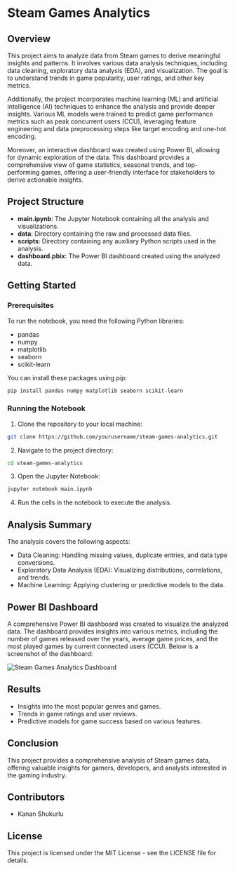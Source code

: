 
# Steam Games Analytics

## Overview

This project aims to analyze data from Steam games to derive meaningful insights and patterns. It involves various data analysis techniques, including data cleaning, exploratory data analysis (EDA), and visualization. The goal is to understand trends in game popularity, user ratings, and other key metrics.

Additionally, the project incorporates machine learning (ML) and artificial intelligence (AI) techniques to enhance the analysis and provide deeper insights. Various ML models were trained to predict game performance metrics such as peak concurrent users (CCU), leveraging feature engineering and data preprocessing steps like target encoding and one-hot encoding.

Moreover, an interactive dashboard was created using Power BI, allowing for dynamic exploration of the data. This dashboard provides a comprehensive view of game statistics, seasonal trends, and top-performing games, offering a user-friendly interface for stakeholders to derive actionable insights.

## Project Structure

- **main.ipynb**: The Jupyter Notebook containing all the analysis and visualizations.
- **data**: Directory containing the raw and processed data files.
- **scripts**: Directory containing any auxiliary Python scripts used in the analysis.
- **dashboard.pbix**: The Power BI dashboard created using the analyzed data.

## Getting Started

### Prerequisites

To run the notebook, you need the following Python libraries:

- pandas
- numpy
- matplotlib
- seaborn
- scikit-learn

You can install these packages using pip:

```bash
pip install pandas numpy matplotlib seaborn scikit-learn
```

### Running the Notebook

1. Clone the repository to your local machine:

```bash
git clone https://github.com/yourusername/steam-games-analytics.git
```

2. Navigate to the project directory:

```bash
cd steam-games-analytics
```

3. Open the Jupyter Notebook:

```bash
jupyter notebook main.ipynb
```

4. Run the cells in the notebook to execute the analysis.

## Analysis Summary

The analysis covers the following aspects:

- Data Cleaning: Handling missing values, duplicate entries, and data type conversions.
- Exploratory Data Analysis (EDA): Visualizing distributions, correlations, and trends.
- Machine Learning: Applying clustering or predictive models to the data.

## Power BI Dashboard

A comprehensive Power BI dashboard was created to visualize the analyzed data. The dashboard provides insights into various metrics, including the number of games released over the years, average game prices, and the most played games by current connected users (CCU). Below is a screenshot of the dashboard:

![Steam Games Analytics Dashboard](./dashboard.png)

## Results

- Insights into the most popular genres and games.
- Trends in game ratings and user reviews.
- Predictive models for game success based on various features.

## Conclusion

This project provides a comprehensive analysis of Steam games data, offering valuable insights for gamers, developers, and analysts interested in the gaming industry.

## Contributors

- Kanan Shukurlu

## License

This project is licensed under the MIT License - see the LICENSE file for details.
